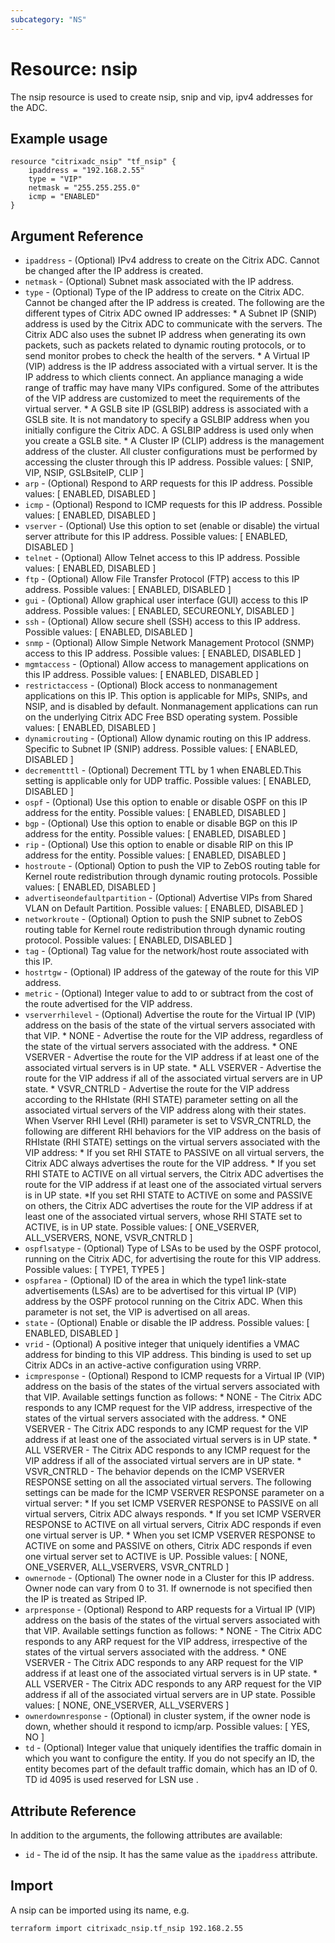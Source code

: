 ```yaml
---
subcategory: "NS"
---
```


# Resource: nsip

The nsip resource is used to create nsip, snip and vip, ipv4 addresses for the ADC.


## Example usage

```hcl
resource "citrixadc_nsip" "tf_nsip" {
    ipaddress = "192.168.2.55"
    type = "VIP"
    netmask = "255.255.255.0"
    icmp = "ENABLED"
}
```


## Argument Reference

* `ipaddress` - (Optional) IPv4 address to create on the Citrix ADC. Cannot be changed after the IP address is created.
* `netmask` - (Optional) Subnet mask associated with the IP address.
* `type` - (Optional) Type of the IP address to create on the Citrix ADC. Cannot be changed after the IP address is created. The following are the different types of Citrix ADC owned IP addresses: * A Subnet IP (SNIP) address is used by the Citrix ADC to communicate with the servers. The Citrix ADC also uses the subnet IP address when generating its own packets, such as packets related to dynamic routing protocols, or to send monitor probes to check the health of the servers. * A Virtual IP (VIP) address is the IP address associated with a virtual server. It is the IP address to which clients connect. An appliance managing a wide range of traffic may have many VIPs configured. Some of the attributes of the VIP address are customized to meet the requirements of the virtual server. * A GSLB site IP (GSLBIP) address is associated with a GSLB site. It is not mandatory to specify a GSLBIP address when you initially configure the Citrix ADC. A GSLBIP address is used only when you create a GSLB site. * A Cluster IP (CLIP) address is the management address of the cluster. All cluster configurations must be performed by accessing the cluster through this IP address. Possible values: [ SNIP, VIP, NSIP, GSLBsiteIP, CLIP ]
* `arp` - (Optional) Respond to ARP requests for this IP address. Possible values: [ ENABLED, DISABLED ]
* `icmp` - (Optional) Respond to ICMP requests for this IP address. Possible values: [ ENABLED, DISABLED ]
* `vserver` - (Optional) Use this option to set (enable or disable) the virtual server attribute for this IP address. Possible values: [ ENABLED, DISABLED ]
* `telnet` - (Optional) Allow Telnet access to this IP address. Possible values: [ ENABLED, DISABLED ]
* `ftp` - (Optional) Allow File Transfer Protocol (FTP) access to this IP address. Possible values: [ ENABLED, DISABLED ]
* `gui` - (Optional) Allow graphical user interface (GUI) access to this IP address. Possible values: [ ENABLED, SECUREONLY, DISABLED ]
* `ssh` - (Optional) Allow secure shell (SSH) access to this IP address. Possible values: [ ENABLED, DISABLED ]
* `snmp` - (Optional) Allow Simple Network Management Protocol (SNMP) access to this IP address. Possible values: [ ENABLED, DISABLED ]
* `mgmtaccess` - (Optional) Allow access to management applications on this IP address. Possible values: [ ENABLED, DISABLED ]
* `restrictaccess` - (Optional) Block access to nonmanagement applications on this IP. This option is applicable for MIPs, SNIPs, and NSIP, and is disabled by default. Nonmanagement applications can run on the underlying Citrix ADC Free BSD operating system. Possible values: [ ENABLED, DISABLED ]
* `dynamicrouting` - (Optional) Allow dynamic routing on this IP address. Specific to Subnet IP (SNIP) address. Possible values: [ ENABLED, DISABLED ]
* `decrementttl` - (Optional) Decrement TTL by 1 when ENABLED.This setting is applicable only for UDP traffic. Possible values: [ ENABLED, DISABLED ]
* `ospf` - (Optional) Use this option to enable or disable OSPF on this IP address for the entity. Possible values: [ ENABLED, DISABLED ]
* `bgp` - (Optional) Use this option to enable or disable BGP on this IP address for the entity. Possible values: [ ENABLED, DISABLED ]
* `rip` - (Optional) Use this option to enable or disable RIP on this IP address for the entity. Possible values: [ ENABLED, DISABLED ]
* `hostroute` - (Optional) Option to push the VIP to ZebOS routing table for Kernel route redistribution through dynamic routing protocols. Possible values: [ ENABLED, DISABLED ]
* `advertiseondefaultpartition` - (Optional) Advertise VIPs from Shared VLAN on Default Partition. Possible values: [ ENABLED, DISABLED ]
* `networkroute` - (Optional) Option to push the SNIP subnet to ZebOS routing table for Kernel route redistribution through dynamic routing protocol. Possible values: [ ENABLED, DISABLED ]
* `tag` - (Optional) Tag value for the network/host route associated with this IP.
* `hostrtgw` - (Optional) IP address of the gateway of the route for this VIP address.
* `metric` - (Optional) Integer value to add to or subtract from the cost of the route advertised for the VIP address.
* `vserverrhilevel` - (Optional) Advertise the route for the Virtual IP (VIP) address on the basis of the state of the virtual servers associated with that VIP. * NONE - Advertise the route for the VIP address, regardless of the state of the virtual servers associated with the address. * ONE VSERVER - Advertise the route for the VIP address if at least one of the associated virtual servers is in UP state. * ALL VSERVER - Advertise the route for the VIP address if all of the associated virtual servers are in UP state. * VSVR_CNTRLD - Advertise the route for the VIP address according to the  RHIstate (RHI STATE) parameter setting on all the associated virtual servers of the VIP address along with their states. When Vserver RHI Level (RHI) parameter is set to VSVR_CNTRLD, the following are different RHI behaviors for the VIP address on the basis of RHIstate (RHI STATE) settings on the virtual servers associated with the VIP address: * If you set RHI STATE to PASSIVE on all virtual servers, the Citrix ADC always advertises the route for the VIP address. * If you set RHI STATE to ACTIVE on all virtual servers, the Citrix ADC advertises the route for the VIP address if at least one of the associated virtual servers is in UP state. \*If you set RHI STATE to ACTIVE on some and PASSIVE on others, the Citrix ADC advertises the route for the VIP address if at least one of the associated virtual servers, whose RHI STATE set to ACTIVE, is in UP state. Possible values: [ ONE_VSERVER, ALL_VSERVERS, NONE, VSVR_CNTRLD ]
* `ospflsatype` - (Optional) Type of LSAs to be used by the OSPF protocol, running on the Citrix ADC, for advertising the route for this VIP address. Possible values: [ TYPE1, TYPE5 ]
* `ospfarea` - (Optional) ID of the area in which the type1 link-state advertisements (LSAs) are to be advertised for this virtual IP (VIP)  address by the OSPF protocol running on the Citrix ADC.  When this parameter is not set, the VIP is advertised on all areas.
* `state` - (Optional) Enable or disable the IP address. Possible values: [ ENABLED, DISABLED ]
* `vrid` - (Optional) A positive integer that uniquely identifies a VMAC address for binding to this VIP address. This binding is used to set up Citrix ADCs in an active-active configuration using VRRP.
* `icmpresponse` - (Optional) Respond to ICMP requests for a Virtual IP (VIP) address on the basis of the states of the virtual servers associated with that VIP. Available settings function as follows: * NONE - The Citrix ADC responds to any ICMP request for the VIP address, irrespective of the states of the virtual servers associated with the address. * ONE VSERVER - The Citrix ADC responds to any ICMP request for the VIP address if at least one of the associated virtual servers is in UP state. * ALL VSERVER - The Citrix ADC responds to any ICMP request for the VIP address if all of the associated virtual servers are in UP state. * VSVR_CNTRLD - The behavior depends on the ICMP VSERVER RESPONSE setting on all the associated virtual servers. The following settings can be made for the ICMP VSERVER RESPONSE parameter on a virtual server: * If you set ICMP VSERVER RESPONSE to PASSIVE on all virtual servers, Citrix ADC always responds. * If you set ICMP VSERVER RESPONSE to ACTIVE on all virtual servers, Citrix ADC responds if even one virtual server is UP. * When you set ICMP VSERVER RESPONSE to ACTIVE on some and PASSIVE on others, Citrix ADC responds if even one virtual server set to ACTIVE is UP. Possible values: [ NONE, ONE_VSERVER, ALL_VSERVERS, VSVR_CNTRLD ]
* `ownernode` - (Optional) The owner node in a Cluster for this IP address. Owner node can vary from 0 to 31. If ownernode is not specified then the IP is treated as Striped IP.
* `arpresponse` - (Optional) Respond to ARP requests for a Virtual IP (VIP) address on the basis of the states of the virtual servers associated with that VIP. Available settings function as follows: * NONE - The Citrix ADC responds to any ARP request for the VIP address, irrespective of the states of the virtual servers associated with the address. * ONE VSERVER - The Citrix ADC responds to any ARP request for the VIP address if at least one of the associated virtual servers is in UP state. * ALL VSERVER - The Citrix ADC responds to any ARP request for the VIP address if all of the associated virtual servers are in UP state. Possible values: [ NONE, ONE_VSERVER, ALL_VSERVERS ]
* `ownerdownresponse` - (Optional) in cluster system, if the owner node is down, whether should it respond to icmp/arp. Possible values: [ YES, NO ]
* `td` - (Optional) Integer value that uniquely identifies the traffic domain in which you want to configure the entity. If you do not specify an ID, the entity becomes part of the default traffic domain, which has an ID of 0. TD id 4095 is used reserved for  LSN use  .


## Attribute Reference

In addition to the arguments, the following attributes are available:

* `id` - The id of the nsip. It has the same value as the `ipaddress` attribute.


## Import

A nsip can be imported using its name, e.g.

```shell
terraform import citrixadc_nsip.tf_nsip 192.168.2.55
```
